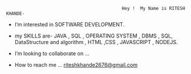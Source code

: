                                                 Hey !  My Name is RITESH KHANDE- 
                                                
                                                
- I’m interested in SOFTWARE DEVELOPMENT.

- my SKILLS are- JAVA , SQL , OPERATING SYSTEM , DBMS , SQL, DataStructure and algorithm ,   HTML ,CSS , JAVASCRIPT , NODEJS. 

- I’m looking to collaborate on ...

- How to reach me ... riteshkhande2676@gmail.com
